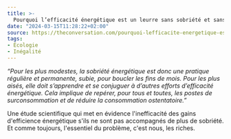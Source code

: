 ```yaml
---
title: >-
  Pourquoi l’efficacité énergétique est un leurre sans sobriété et sans sensibilisation
date: "2024-03-15T11:28:22+02:00"
source: https://theconversation.com/pourquoi-lefficacite-energetique-est-un-leurre-sans-sobriete-et-sans-sensibilisation-216092
tags:
- Écologie
- Inégalité
---
```

*“Pour les plus modestes, la sobriété énergétique est donc une pratique régulière et permanente, subie, pour boucler les fins de mois. Pour les plus aisés, elle doit s’apprendre et se conjuguer à d’autres efforts d’efficacité énergétique. Cela implique de repérer, pour tous et toutes, les postes de surconsommation et de réduire la consommation ostentatoire.”*

Une étude scientifique qui met en évidence l'inefficacité des gains d'efficience énergétique s'ils ne sont pas accompagnés de plus de sobriété. Et comme toujours, l'essentiel du problème, c'est nous, les riches.

